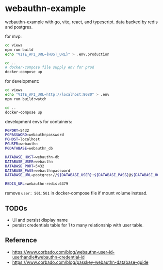 # webauthn-example
webauthn-example with go, vite, react, and typescript. data backed by redis and postgres.

for mvp:

```sh
cd views
npm run build
echo "VITE_API_URL={HOST_URL}" > .env.production

cd ..
# docker-compose file supply env for prod
docker-compose up
```

for development:

```sh
cd views
echo "VITE_API_URL=http://localhost:8080" > .env
npm run build:watch

cd ..
docker-compose up
```

development envs for containers:

```sh
PGPORT=5432
PGPASSWORD=webauthnpassword
PGHOST=localhost
PGUSER=webauthn
PGDATABASE=webauthn_db

DATABASE_HOST=webauthn-db
DATABASE_USER=webauthn
DATABASE_PORT=5432
DATABASE_PASS=webauthnpassword
DATABASE_URL=postgres://${DATABASE_USER}:${DATABASE_PASS}@${DATABASE_HOST}:${DATABASE_PORT}/${PGDATABASE}?sslmode=disable

REDIS_URL=webauthn-redis:6379
```

remove `user: 501:501` in docker-compose file if mount volume instead.

## TODOs

- UI and persist display name
- persist credentials table for 1 to many relationship with user table.

## Reference
- https://www.corbado.com/blog/webauthn-user-id-userhandle#webauthn-credential-id
- https://www.corbado.com/blog/passkey-webauthn-database-guide
